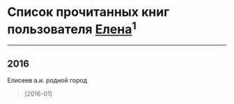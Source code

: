 # Список прочитанных книг пользователя [Елена](http://vk.com/id99005241)<sup>1</sup>
---

## 2016

Елисеев а.и. родной город
> [2016-01] 



